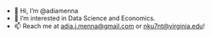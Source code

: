 - 👋 Hi, I’m @adiamenna
- 👀 I’m interested in Data Science and Economics.
- 📫 Reach me at adia.j.menna@gmail.com or nku7nt@virginia.edu!

<!---
adiamenna/adiamenna is a ✨ special ✨ repository because its `README.md` (this file) appears on your GitHub profile.
You can click the Preview link to take a look at your changes.
--->
